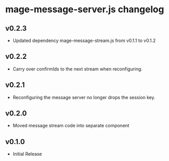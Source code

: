 # mage-message-server.js changelog

## v0.2.3
 * Updated dependency mage-message-stream.js from v0.1.1 to v0.1.2

## v0.2.2
 * Carry over confirmIds to the next stream when reconfiguring.

## v0.2.1
 * Reconfiguring the message server no longer drops the session key.

## v0.2.0
 * Moved message stream code into separate component

## v0.1.0
 * Initial Release
